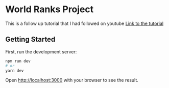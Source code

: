 # World Ranks Project
This is a follow up tutorial that I had followed on youtube
[Link to the tutorial](https://www.youtube.com/watch?v=v8o9iJU5hEA)
## Getting Started

First, run the development server:

```bash
npm run dev
# or
yarn dev
```

Open [http://localhost:3000](http://localhost:3000) with your browser to see the result.



